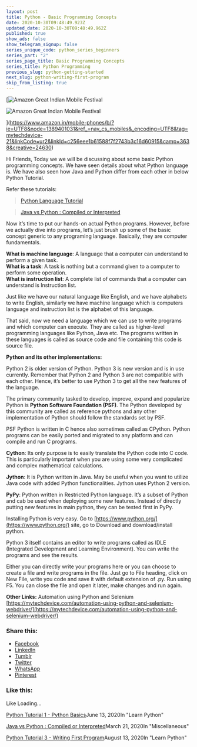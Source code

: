 ```yaml
---
layout: post
title: Python - Basic Programming Concepts
date: 2020-10-30T09:48:49.923Z
updated_date: 2020-10-30T09:48:49.962Z
published: true
show_ads: false
show_telegram_signup: false
series_unique_code: python_series_beginners
series_part: "2"
series_page_title: Basic Programming Concepts
series_title: Python Programming
previous_slug: python-getting-started
next_slug: python-writing-first-program
skip_from_listing: true
---
```

[![Amazon Great Indian Mobile Festival](https://i2.wp.com/mytechdevice.com/wp-content/uploads/2020/10/amazon-mobile.jpg?resize=640%2C221&ssl=1)

![Amazon Great Indian Mobile Festival](https://i2.wp.com/mytechdevice.com/wp-content/uploads/2020/10/amazon-mobile.jpg?resize=640%2C221&ssl=1)

](https://www.amazon.in/mobile-phones/b/?ie=UTF8&node=1389401031&ref_=nav_cs_mobiles&_encoding=UTF8&tag=mytechdevice-21&linkCode=ur2&linkId=c256eee1b61588f7f2743b3c16d60915&camp=3638&creative=24630)  
  

Hi Friends, Today we we will be discussing about some basic Python programming concepts. We have seen details about what Python language is. We have also seen how Java and Python differ from each other in below Python Tutorial.

Refer these tutorials:

> [Python Language Tutorial](https://mytechdevice.com/python-language-tutorial/)

> [Java vs Python : Compiled or Interpreted](https://mytechdevice.com/java-vs-python-compiled-or-interpreted/)

Now it’s time to put our hands-on actual Python programs. However, before we actually dive into programs, let’s just brush up some of the basic concept generic to any programing language. Basically, they are computer fundamentals.

**What is machine language**: A language that a computer can understand to perform a given task.  
**What is a task**: A task is nothing but a command given to a computer to perform some operation.  
**What is instruction list**: A complete list of commands that a computer can understand is Instruction list.

Just like we have our natural language like English, and we have alphabets to write English, similarly we have machine language which is computers language and instruction list is the alphabet of this language.

That said, now we need a language which we can use to write programs and which computer can execute. They are called as higher-level programming languages like Python, Java etc. The programs written in these languages is called as source code and file containing this code is source file.

**Python and its other implementations:**

Python 2 is older version of Python. Python 3 is new version and is in use currently. Remember that Python 2 and Python 3 are not compatible with each other. Hence, it’s better to use Python 3 to get all the new features of the language.

The primary community tasked to develop, improve, expand and popularize Python is **Python Software Foundation (PSF)**. The Python developed by this community are called as reference pythons and any other implementation of Python should follow the standards set by PSF.

PSF Python is written in C hence also sometimes called as CPython. Python programs can be easily ported and migrated to any platform and can compile and run C programs.

**Cython**: Its only purpose is to easily translate the Python code into C code. This is particularly important when you are using some very complicated and complex mathematical calculations.

**Jython**: It is Python written in Java. May be useful when you want to utilize Java code with added Python functionalities. Jython uses Python 2 version.

**PyPy**: Python written in Restricted Python language. It’s a subset of Python and cab be used when deploying some new features. Instead of directly putting new features in main python, they can be tested first in PyPy.

Installing Python is very easy. Go to [https://www.python.org/](https://www.python.org/) site, go to Download and download/install python.

Python 3 itself contains an editor to write programs called as IDLE (Integrated Development and Learning Environment). You can write the programs and see the results.

Either you can directly write your programs here or you can choose to create a file and write programs in the file. Just go to File heading, click on New File, write you code and save it with default extension of .py. Run using F5. You can close the file and open it later, make changes and run again.

**Other Links:** Automation using Python and Selenium [https://mytechdevice.com/automation-using-python-and-selenium-webdriver/](https://mytechdevice.com/automation-using-python-and-selenium-webdriver/)

### Share this:

*   [Facebook](https://mytechdevice.com/python-tutorial-2-basic-programming-concepts/?share=facebook&nb=1 "Click to share on Facebook")
*   [LinkedIn](https://mytechdevice.com/python-tutorial-2-basic-programming-concepts/?share=linkedin&nb=1 "Click to share on LinkedIn")
*   [Tumblr](https://mytechdevice.com/python-tutorial-2-basic-programming-concepts/?share=tumblr&nb=1 "Click to share on Tumblr")
*   [Twitter](https://mytechdevice.com/python-tutorial-2-basic-programming-concepts/?share=twitter&nb=1 "Click to share on Twitter")
*   [WhatsApp](https://mytechdevice.com/python-tutorial-2-basic-programming-concepts/?share=jetpack-whatsapp&nb=1 "Click to share on WhatsApp")
*   [Pinterest](https://mytechdevice.com/python-tutorial-2-basic-programming-concepts/?share=pinterest&nb=1 "Click to share on Pinterest")

### Like this:

Like Loading...

[Python Tutorial 1 - Python Basics](https://mytechdevice.com/python-tutorial-1-python-basics/ "Python Tutorial 1 - Python Basics")June 13, 2020In "Learn Python"

[Java vs Python : Compiled or Interpreted](https://mytechdevice.com/java-vs-python-compiled-or-interpreted/ "Java vs Python : Compiled or Interpreted")March 21, 2020In "Miscellaneous"

[Python Tutorial 3 - Writing First Program](https://mytechdevice.com/python-tutorial-3-writing-first-program/ "Python Tutorial 3 - Writing First Program")August 13, 2020In "Learn Python"